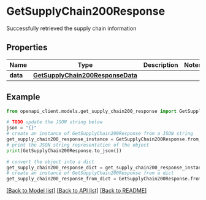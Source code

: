 # GetSupplyChain200Response

Successfully retrieved the supply chain information

## Properties

Name | Type | Description | Notes
------------ | ------------- | ------------- | -------------
**data** | [**GetSupplyChain200ResponseData**](GetSupplyChain200ResponseData.md) |  | 

## Example

```python
from openapi_client.models.get_supply_chain200_response import GetSupplyChain200Response

# TODO update the JSON string below
json = "{}"
# create an instance of GetSupplyChain200Response from a JSON string
get_supply_chain200_response_instance = GetSupplyChain200Response.from_json(json)
# print the JSON string representation of the object
print(GetSupplyChain200Response.to_json())

# convert the object into a dict
get_supply_chain200_response_dict = get_supply_chain200_response_instance.to_dict()
# create an instance of GetSupplyChain200Response from a dict
get_supply_chain200_response_from_dict = GetSupplyChain200Response.from_dict(get_supply_chain200_response_dict)
```
[[Back to Model list]](../README.md#documentation-for-models) [[Back to API list]](../README.md#documentation-for-api-endpoints) [[Back to README]](../README.md)


